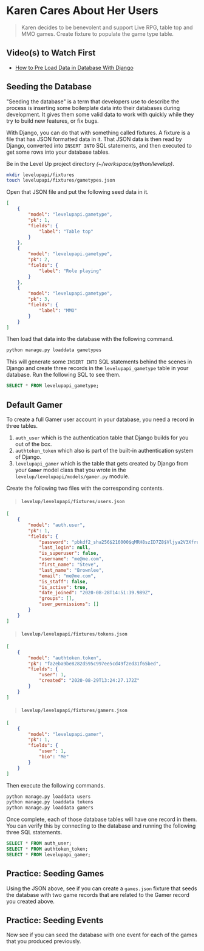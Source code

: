 # Karen Cares About Her Users

> Karen decides to be benevolent and support Live RPG, table top and MMO games. Create fixture to populate the game type table.

## Video(s) to Watch First

* [How to Pre Load Data in Database With Django](https://www.youtube.com/watch?v=1_MROM737FI)

## Seeding the Database

"Seeding the database" is a term that developers use to describe the process is inserting some boilerplate data into their databases during development. It gives them some valid data to work with quickly while they try to build new features, or fix bugs.

With Django, you can do that with something called fixtures. A fixture is a file that has JSON formatted data in it. That JSON data is then read by Django, converted into `INSERT INTO` SQL statements, and then executed to get some rows into your database tables.


Be in the Level Up project directory _(~/workspace/python/levelup)_.

```sh
mkdir levelupapi/fixtures
touch levelupapi/fixtures/gametypes.json
```

Open that JSON file and put the following seed data in it.

```json
[
    {
        "model": "levelupapi.gametype",
        "pk": 1,
        "fields": {
            "label": "Table top"
        }
    },
    {
        "model": "levelupapi.gametype",
        "pk": 2,
        "fields": {
            "label": "Role playing"
        }
    },
    {
        "model": "levelupapi.gametype",
        "pk": 3,
        "fields": {
            "label": "MMO"
        }
    }
]
```

Then load that data into the database with the following command.

```sh
python manage.py loaddata gametypes
```

This will generate some `INSERT INTO` SQL statements behind the scenes in Django and create three records in the `levelupapi_gametype` table in your database. Run the following SQL to see them.

```sql
SELECT * FROM levelupapi_gametype;
```

## Default Gamer

To create a full Gamer user account in your database, you need a record in three tables.

1. `auth_user` which is the authentication table that Django builds for you out of the box.
1. `authtoken_token` which also is part of the built-in authentication system of Django.
1. `levelupapi_gamer` which is the table that gets created by Django from your **`Gamer`** model class that you wrote in the `levelup/levelupapi/models/gamer.py` module.

Create the following two files with the corresponding contents.

> #### `levelup/levelupapi/fixtures/users.json`

```json
[
    {
        "model": "auth.user",
        "pk": 1,
        "fields": {
            "password": "pbkdf2_sha256$216000$qMRH8szID7Z8$Vljya2V3XfruOHuvx1hGz9ZyKg4bxbw7rc2WO0gTR7I=",
            "last_login": null,
            "is_superuser": false,
            "username": "me@me.com",
            "first_name": "Steve",
            "last_name": "Brownlee",
            "email": "me@me.com",
            "is_staff": false,
            "is_active": true,
            "date_joined": "2020-08-28T14:51:39.989Z",
            "groups": [],
            "user_permissions": []
        }
    }
]
```

> #### `levelup/levelupapi/fixtures/tokens.json`

```json
[
    {
        "model": "authtoken.token",
        "pk": "fa2eba9be8282d595c997ee5cd49f2ed31f65bed",
        "fields": {
            "user": 1,
            "created": "2020-08-29T13:24:27.172Z"
        }
    }
]
```


> #### `levelup/levelupapi/fixtures/gamers.json`

```json
[
    {
        "model": "levelupapi.gamer",
        "pk": 1,
        "fields": {
            "user": 1,
            "bio": "Me"
        }
    }
]
```

Then execute the following commands.

```sh
python manage.py loaddata users
python manage.py loaddata tokens
python manage.py loaddata gamers
```

Once complete, each of those database tables will have one record in them. You can verify this by connecting to the database and running the following three SQL statements.

```sql
SELECT * FROM auth_user;
SELECT * FROM authtoken_token;
SELECT * FROM levelupapi_gamer;
```

## Practice: Seeding Games

Using the JSON above, see if you can create a `games.json` fixture that seeds the database with two game records that are related to the Gamer record you created above.

## Practice: Seeding Events

Now see if you can seed the database with one event for each of the games that you produced previously.
